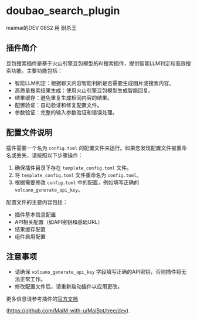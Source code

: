 # doubao_search_plugin
maimai的DEV 08S2 用 耐杀王 


## 插件简介
豆包搜索插件是基于火山引擎豆包模型的AI搜索插件，提供智能LLM判定和高效搜索功能。主要功能包括：
- 智能LLM判定：根据聊天内容智能判断是否需要生成图片或搜索内容。
- 高质量搜索结果生成：使用火山引擎豆包模型生成智能回复。
- 结果缓存：避免重复生成相同内容的结果。    
- 配置验证：自动验证和修复配置文件。
- 参数验证：完整的输入参数验证和错误处理。

## 配置文件说明
插件需要一个名为 `config.toml` 的配置文件来运行。如果您发现配置文件被重命名或丢失，请按照以下步骤操作：

1. 确保插件目录下存在 `template_config.toml` 文件。
2. 将 `template_config.toml` 文件重命名为 `config.toml`。
3. 根据需要修改 `config.toml` 中的配置，例如填写正确的 `volcano_generate_api_key`。

配置文件的主要内容包括：
- 插件基本信息配置
- API相关配置（如API密钥和基础URL）
- 结果缓存配置
- 组件启用配置

## 注意事项
- 请确保 `volcano_generate_api_key` 字段填写正确的API密钥，否则插件将无法正常工作。
- 修改配置文件后，请重新启动插件以应用更改。

更多信息请参考插件的[官方文档](https://github.com/MaiM-with-u/maibot)

(https://github.com/MaiM-with-u/MaiBot/tree/dev).